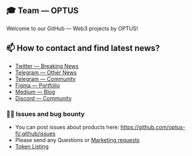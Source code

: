 ## 🎓 Team — OPTUS
Welcome to our GitHub — Web3 projects by OPTUS!

## 📫 How to contact and find latest news?

- [Twitter — Breaking News](https://x.com/OPTUS_dex)
- [Telegram — Other News](https://t.me/optus_fi)
- [Telegram — Community](https://t.me/optus_chat)
- [Figma — Portfolio](https://www.figma.com/file/pLPJXWMMKQHV8UMCZlppAN/OPTUS-DEX-ORIGIN?type=design&node-id=145%3A17&mode=design&t=W8JxMY9GOrYxL1Hq-1)
- [Medium — Blog](https://optusdex.medium.com)
- [Discord — Community](http://discord.gg/b8xdDmgTZu)

### 👨‍💻 Issues and bug bounty
- You can post issues about products here: https://github.com/optus-fi/.github/issues
- Please send any Questions or [Marketing requests](https://t.me/msmekalov)
- [Token Listing](https://forms.gle/q8ULNVntsqVh3JHT9)
